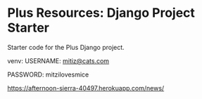 # Plus Resources: Django Project Starter

Starter code for the Plus Django project.

venv:
USERNAME:
mitiz@cats.com

PASSWORD:
mitzilovesmice

https://afternoon-sierra-40497.herokuapp.com/news/
